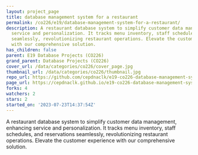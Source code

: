 ```yaml
---
layout: project_page
title: database management system for a restaurant
permalink: /co226/e19/database-management-system-for-a-restaurant/
description: A restaurant database system to simplify customer data management, enhancing
  service and personalization. It tracks menu inventory, staff schedules, and reservations
  seamlessly, revolutionizing restaurant operations. Elevate the customer experience
  with our comprehensive solution.
has_children: false
parent: E19 Database Projects (CO226)
grand_parent: Database Projects (CO226)
cover_url: /data/categories/co226/cover_page.jpg
thumbnail_url: /data/categories/co226/thumbnail.jpg
repo_url: https://github.com/cepdnaclk/e19-co226-database-management-system-for-a-restaurant
page_url: https://cepdnaclk.github.io/e19-co226-database-management-system-for-a-restaurant
forks: 4
watchers: 2
stars: 2
started_on: '2023-07-23T14:37:54Z'
---
```


A restaurant database system to simplify customer data management, enhancing service and personalization. It tracks menu inventory, staff schedules, and reservations seamlessly, revolutionizing restaurant operations. Elevate the customer experience with our comprehensive solution.